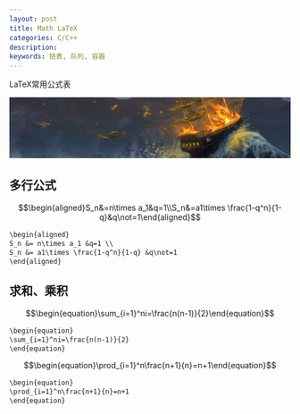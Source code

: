 ```yaml
---
layout: post
title: Math LaTeX
categories: C/C++
description: 
keywords: 链表, 队列, 容器
---
```


LaTeX常用公式表

<script type="text/javascript" async
  src="https://cdnjs.cloudflare.com/ajax/libs/mathjax/2.7.5/MathJax.js?config=TeX-MML-AM_CHTML">
</script>

![](/images/ALGO/M7.png)

## 多行公式

$$\begin{aligned}S_n&=n\times a_1&q=1\\S_n&=a1\times \frac{1-q^n}{1-q}&q\not=1\end{aligned}$$

```
\begin{aligned}
S_n &= n\times a_1 &q=1 \\
S_n &= a1\times \frac{1-q^n}{1-q} &q\not=1
\end{aligned}
```

## 求和、乘积

$$\begin{equation}\sum_{i=1}^ni=\frac{n(n-1)}{2}\end{equation}$$

```
\begin{equation}
\sum_{i=1}^ni=\frac{n(n-1)}{2}
\end{equation}
```

$$\begin{equation}\prod_{i=1}^n\frac{n+1}{n}=n+1\end{equation}$$

```
\begin{equation}
\prod_{i=1}^n\frac{n+1}{n}=n+1
\end{equation}
```


